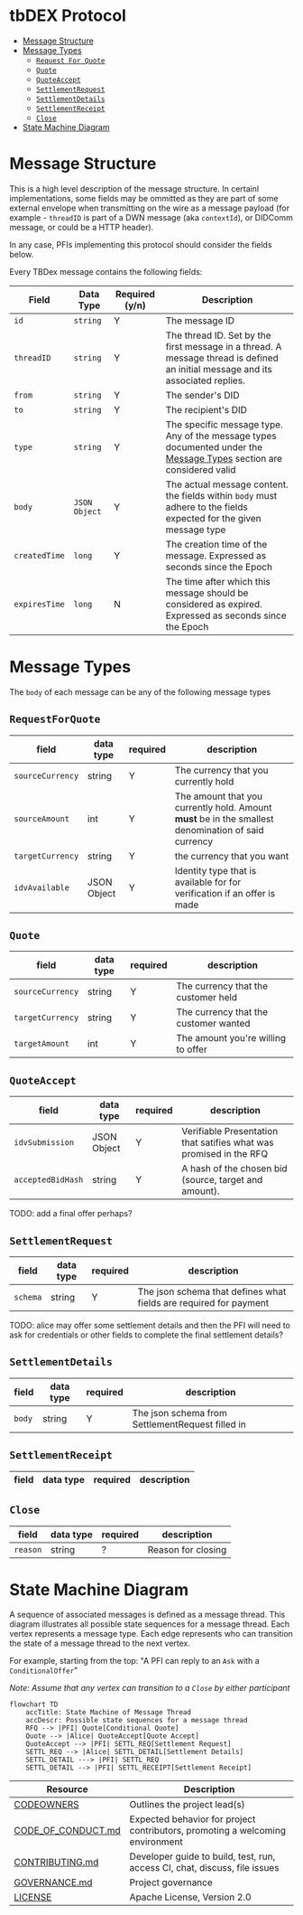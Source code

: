 # tbDEX Protocol <!-- omit in toc -->

- [Message Structure](#message-structure)
- [Message Types](#message-types)
  - [`Request For Quote`](#quote)
  - [`Quote`](#quote)
  - [`QuoteAccept`](#quoteaccept)
  - [`SettlementRequest`](#settlementrequest)
  - [`SettlementDetails`](#settlementdetails)
  - [`SettlementReceipt`](#settlementreceipt)
  - [`Close`](#close)
- [State Machine Diagram](#state-machine-diagram)


# Message Structure

This is a high level description of the message structure. In certainl implementations, some fields may be ommitted as they are part of some external envelope when transmitting on the wire as a message payload (for example - `threadID` is part of a DWN message (aka `contextId`), or DIDComm message, or could be a HTTP header). 

In any case, PFIs implementing this protocol should consider the fields below.

Every TBDex message contains the following fields:

| Field         | Data Type     | Required (y/n) | Description                                                                                                                           |
| ------------- | ------------- | -------------- | ------------------------------------------------------------------------------------------------------------------------------------- |
| `id`          | `string`      | Y              | The message ID                                                                                                                        |
| `threadID`    | `string`      | Y              | The thread ID. Set by the first message in a thread. A message thread is defined an initial message and its associated replies.       |
| `from`        | `string`      | Y              | The sender's DID                                                                                                                      |
| `to`          | `string`      | Y              | The recipient's DID                                                                                                                   |
| `type`        | `string`      | Y              | The specific message type. Any of the message types documented under the [Message Types](#message-types) section are considered valid |
| `body`        | `JSON Object` | Y              | The actual message content. the fields within `body` must adhere to the fields expected for the given message type                    |
| `createdTime` | `long`        | Y              | The creation time of the message. Expressed as seconds since the Epoch                                                                |
| `expiresTime` | `long`        | N              | The time after which this message should be considered as expired. Expressed as seconds since the Epoch                               |

# Message Types

The `body` of each message can be any of the following message types

## `RequestForQuote`

| field            | data type | required | description                                                                                          |
| ---------------- | --------- | -------- | ---------------------------------------------------------------------------------------------------- |
| `sourceCurrency` | string    | Y        | The currency that you currently hold                                                                 |
| `sourceAmount`   | int       | Y        | The amount that you currently hold. Amount **must** be in the smallest denomination of said currency |
| `targetCurrency` | string    | Y        | the currency that you want                                                                           |
| `idvAvailable`     | JSON Object | Y        | Identity type that is available for for verification if an offer is made |


## `Quote`

| field            | data type   | required | description                                                   |
| ---------------- | ----------- | -------- | ------------------------------------------------------------- |
| `sourceCurrency` | string      | Y        | The currency that the customer held                           |
| `targetCurrency` | string      | Y        | The currency that the customer wanted                         |
| `targetAmount`   | int         | Y        | The amount you're willing to offer                            |

## `QuoteAccept`

| field             | data type   | required | description                                                                             |
| ----------------- | ----------- | -------- | --------------------------------------------------------------------------------------- |
| `idvSubmission`   | JSON Object | Y        | Verifiable Presentation that satifies what was promised in the RFQ |
| `acceptedBidHash` | string      | Y        | A hash of the chosen bid (source, target and amount).                                   |


TODO: add a final offer perhaps?

## `SettlementRequest`

| field    | data type | required | description                                                       |
| -------- | --------- | -------- | ----------------------------------------------------------------- |
| `schema` | string    | Y        | The json schema that defines what fields are required for payment |

TODO: alice may offer some settlement details and then the PFI will need to ask for credentials or other fields to complete the final settlement details?

## `SettlementDetails`

| field  | data type | required | description                                      |
| ------ | --------- | -------- | ------------------------------------------------ |
| `body` | string    | Y        | The json schema from SettlementRequest filled in |

## `SettlementReceipt`

| field | data type | required | description |
| ----- | --------- | -------- | ----------- |

## `Close`

| field    | data type | required | description        |
| -------- | --------- | -------- | ------------------ |
| `reason` | string    | ?        | Reason for closing |

# State Machine Diagram

A sequence of associated messages is defined as a message thread. This diagram illustrates all possible state sequences for a message thread.
Each vertex represents a message type. Each edge represents who can transition the state of a message thread to the next vertex.

For example, starting from the top: "A PFI can reply to an `Ask` with a `ConditionalOffer`"

_Note: Assume that any vertex can transition to a `Close` by either participant_

```mermaid
flowchart TD
    accTitle: State Machine of Message Thread
    accDescr: Possible state sequences for a message thread
    RFQ --> |PFI| Quote[Conditional Quote]
    Quote --> |Alice| QuoteAccept[Quote Accept]
    QuoteAccept --> |PFI| SETTL_REQ[Settlement Request]
    SETTL_REQ --> |Alice| SETTL_DETAIL[Settlement Details]
    SETTL_DETAIL ---> |PFI| SETTL_REQ
    SETTL_DETAIL --> |PFI| SETTL_RECEIPT[Settlement Receipt]
```


| Resource                                                                                         | Description                                                                   |
| ------------------------------------------------------------------------------------------------ | ----------------------------------------------------------------------------- |
| [CODEOWNERS](https://github.com/TBD54566975/tbdex-protocol/blob/main/CODEOWNERS)                 | Outlines the project lead(s)                                                  |
| [CODE_OF_CONDUCT.md](https://github.com/TBD54566975/tbdex-protocol/blob/main/CODE_OF_CONDUCT.md) | Expected behavior for project contributors, promoting a welcoming environment |
| [CONTRIBUTING.md](https://github.com/TBD54566975/tbdex-protocol/blob/main/CONTRIBUTING.md)       | Developer guide to build, test, run, access CI, chat, discuss, file issues    |
| [GOVERNANCE.md](https://github.com/TBD54566975/tbdex-protocol/blob/main/GOVERNANCE.md)           | Project governance                                                            |
| [LICENSE](https://github.com/TBD54566975/tbdex-protocol/blob/main/LICENSE)                       | Apache License, Version 2.0                                                   |
